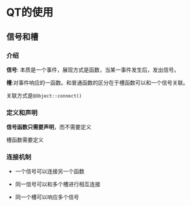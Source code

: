 # QT的使用



## 信号和槽

### 介绍

**信号**: 本质是一个事件，展现方式是函数，当某一事件发生后，发出信号。

**槽**:对事件响应的一函数。和普通函数的区分在于槽函数可以和一个信号关联。

关联方式是`QObject::connect()`

### 定义和声明

**信号函数只需要声明**，而不需要定义

槽函数需要定义

### 连接机制

* 一个信号可以连接另一个函数

* 同一信号可以和多个槽进行相互连接

* 同一个槽可以响应多个信号

### 